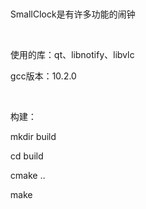 <?xml version="1.0" encoding="UTF-8"?>
<!DOCTYPE html
    PUBLIC "-//W3C//DTD XHTML 1.1 plus MathML 2.0//EN" "http://www.w3.org/Math/DTD/mathml2/xhtml-math11-f.dtd">
<html xmlns="http://www.w3.org/1999/xhtml">
<!--This file was converted to xhtml by LibreOffice - see https://cgit.freedesktop.org/libreoffice/core/tree/filter/source/xslt for the code.-->

<head profile="http://dublincore.org/documents/dcmi-terms/">
    <meta http-equiv="Content-Type" content="application/xhtml+xml; charset=utf-8" />
    <meta name="DCTERMS.title" content="" xml:lang="en-US" />
    <meta name="DCTERMS.language" content="en-US" scheme="DCTERMS.RFC4646" />
    <meta name="DCTERMS.source" content="http://xml.openoffice.org/odf2xhtml" />
    <meta name="DCTERMS.issued" content="2021-02-08T01:26:40.998641155" scheme="DCTERMS.W3CDTF" />
    <meta name="DCTERMS.modified" content="2021-02-08T02:03:12.478172359" scheme="DCTERMS.W3CDTF" />
    <meta name="DCTERMS.provenance" content="" xml:lang="en-US" />
    <meta name="DCTERMS.subject" content="," xml:lang="en-US" />
    <link rel="schema.DC" href="http://purl.org/dc/elements/1.1/" hreflang="en" />
    <link rel="schema.DCTERMS" href="http://purl.org/dc/terms/" hreflang="en" />
    <link rel="schema.DCTYPE" href="http://purl.org/dc/dcmitype/" hreflang="en" />
    <link rel="schema.DCAM" href="http://purl.org/dc/dcam/" hreflang="en" />
</head>

<body dir="ltr" style="max-width:21.59cm;margin-top:2cm; margin-bottom:2cm; margin-left:2cm; margin-right:2cm; ">
    <p class="P3">SmallClock是有许多功能的闹钟</p>
    <p class="P1"> </p>
    <p class="P1"><span class="T2">使用的库：</span>qt、libnotify、libvlc</p>
    <p class="P1"><span class="T2">gcc版本：</span>10.2.0</p>
    <p class="P1"> </p>
    <p class="P2">构建：</p>
    <p class="Preformatted_20_Text"><span class="Source_20_Text"><span class="T7">mkdir build </span></span></p>
    <p class="Preformatted_20_Text"><span class="Source_20_Text"><span class="T7">cd build</span></span></p>
    <p class="Preformatted_20_Text"><span class="Source_20_Text"><span class="T7">cmake ..</span></span></p>
    <p class="Preformatted_20_Text"><span class="Source_20_Text"><span class="T7">make</span></span></p>
</body>

</html>
